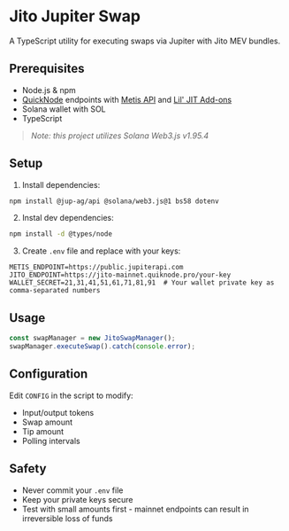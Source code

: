 # Jito Jupiter Swap

A TypeScript utility for executing swaps via Jupiter with Jito MEV bundles.

## Prerequisites

- Node.js & npm
- [QuickNode](https://quicknode.com) endpoints with [Metis API](https://marketplace.quicknode.com/add-on/metis-jupiter-v6-swap-api) and [Lil' JIT Add-ons](https://marketplace.quicknode.com/add-on/lil-jit-jito-bundles-and-transactions)
- Solana wallet with SOL
- TypeScript

> _Note: this project utilizes Solana Web3.js v1.95.4_

## Setup

1. Install dependencies:
```bash
npm install @jup-ag/api @solana/web3.js@1 bs58 dotenv 
```

2. Instal dev dependencies:
```bash
npm install -d @types/node
```

3. Create `.env` file and replace with your keys:
```env
METIS_ENDPOINT=https://public.jupiterapi.com
JITO_ENDPOINT=https://jito-mainnet.quiknode.pro/your-key
WALLET_SECRET=21,31,41,51,61,71,81,91  # Your wallet private key as comma-separated numbers
```

## Usage

```typescript
const swapManager = new JitoSwapManager();
swapManager.executeSwap().catch(console.error);
```

## Configuration

Edit `CONFIG` in the script to modify:
- Input/output tokens
- Swap amount
- Tip amount
- Polling intervals

## Safety

- Never commit your `.env` file
- Keep your private keys secure
- Test with small amounts first - mainnet endpoints can result in irreversible loss of funds

